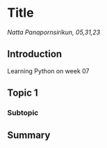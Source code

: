 # Title
*Natta Panapornsirikun, 05,31,23*

## Introduction
Learning Python on week 07


## Topic 1

### Subtopic

## Summary


